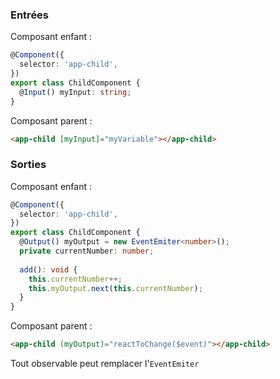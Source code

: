 ### Entrées

Composant enfant&nbsp;:
```typescript
@Component({
  selector: 'app-child',
})
export class ChildComponent {
  @Input() myInput: string;
}
```

Composant parent&nbsp;:
```html
<app-child [myInput]="myVariable"></app-child>
```

### Sorties

Composant enfant&nbsp;:
```typescript
@Component({
  selector: 'app-child',
})
export class ChildComponent {
  @Output() myOutput = new EventEmiter<number>();
  private currentNumber: number;
  
  add(): void {
    this.currentNumber++;
    this.myOutput.next(this.currentNumber);
  }
}
```

Composant parent&nbsp;:
```html
<app-child (myOutput)="reactToChange($event)"></app-child>
```

Tout observable peut remplacer l'`EventEmiter`
